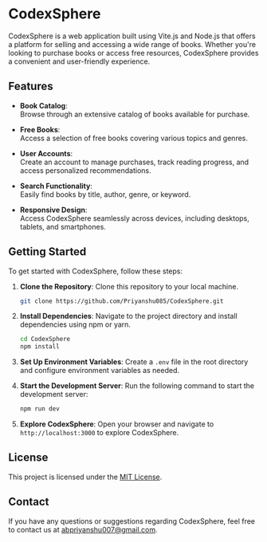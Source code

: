 # CodexSphere

CodexSphere is a web application built using Vite.js and Node.js that offers a platform for selling and accessing a wide range of books. Whether you're looking to purchase books or access free resources, CodexSphere provides a convenient and user-friendly experience.

## Features

- **Book Catalog**: \
Browse through an extensive catalog of books available for purchase.

- **Free Books**: \
Access a selection of free books covering various topics and genres.

- **User Accounts**: \
Create an account to manage purchases, track reading progress, and access personalized recommendations.

- **Search Functionality**: \
Easily find books by title, author, genre, or keyword.

- **Responsive Design**: \
Access CodexSphere seamlessly across devices, including desktops, tablets, and smartphones.

## Getting Started

To get started with CodexSphere, follow these steps:

1. **Clone the Repository**: Clone this repository to your local machine.

   ```bash
   git clone https://github.com/Priyanshu085/CodexSphere.git
   ```

2. **Install Dependencies**: Navigate to the project directory and install dependencies using npm or yarn.

   ```bash
   cd CodexSphere
   npm install
   ```

3. **Set Up Environment Variables**: Create a `.env` file in the root directory and configure environment variables as needed.

4. **Start the Development Server**: Run the following command to start the development server:

   ```bash
   npm run dev
   ```


5. **Explore CodexSphere**: Open your browser and navigate to `http://localhost:3000` to explore CodexSphere.

## License

This project is licensed under the [MIT License](LICENSE).

## Contact

If you have any questions or suggestions regarding CodexSphere, feel free to contact us at [abpriyanshu007@gmail.com](mailto:abpriyanshu007@gmail.com).